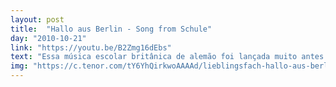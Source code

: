```yaml
---
layout: post
title:  "Hallo aus Berlin - Song from Schule"
day: "2010-10-21" 
link: "https://youtu.be/B2Zmg16dEbs"
text: "Essa música escolar britânica de alemão foi lançada muito antes do seu tempo."
img: "https://c.tenor.com/tY6YhQirkwoAAAAd/lieblingsfach-hallo-aus-berlin.gif"
---
```

